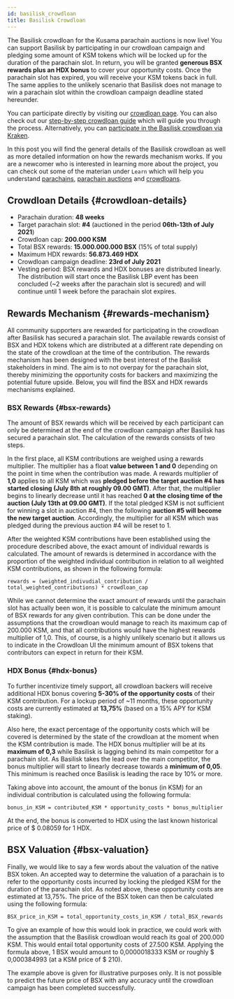 ```yaml
---
id: basilisk_crowdloan
title: Basilisk Crowdloan
---
```


The Basilisk crowdloan for the Kusama parachain auctions is now live! You can support Basilisk by participating in our crowdloan campaign and pledging some amount of KSM tokens which will be locked up for the duration of the parachain slot. In return, you will be granted **generous BSX rewards plus an HDX bonus** to cover your opportunity costs. Once the parachain slot has expired, you will receive your KSM tokens back in full. The same applies to the unlikely scenario that Basilisk does not manage to win a parachain slot within the crowdloan campaign deadline stated hereunder.

You can participate directly by visiting our [crowdloan page](https://loan.bsx.fi). You can also check out our [step-by-step crowdloan guide](/crowdloan_guide) which will guide you through the process. Alternatively, you can [participate in the Basilisk crowdloan via Kraken](https://www.kraken.com/learn/parachain-auctions).

In this post you will find the general details of the Basilisk crowdloan as well as more detailed information on how the rewards mechanism works. If you are a newcomer who is interested in learning more about the project, you can check out some of the materian under `Learn` which will help you understand [parachains](/parachains), [parachain auctions](/parachain_auctions) and [crowdloans](/crowdloans).

## Crowdloan Details {#crowdloan-details}

* Parachain duration: **48 weeks**
* Target parachain slot: **#4** (auctioned in the period **06th-13th of July 2021**)
* Crowdloan cap: **200.000 KSM**
* Total BSX rewards: **15.000.000.000 BSX** (15% of total supply)
* Maximum HDX rewards: **56.873.469 HDX**
* Crowdloan campaign deadline: **23rd of July 2021**
* Vesting period: BSX rewards and HDX bonuses are distributed linearly. The distribution will start once the Basilisk LBP event has been concluded (~2 weeks after the parachain slot is secured) and will continue until 1 week before the parachain slot expires.

## Rewards Mechanism {#rewards-mechanism}

All community supporters are rewarded for participating in the crowdloan after Basilisk has secured a parachain slot. The available rewards consist of BSX and HDX tokens which are distributed at a different rate depending on the state of the crowdloan at the time of the contribution. The rewards mechanism has been designed with the best interest of the Basilisk stakeholders in mind. The aim is to not overpay for the parachain slot, thereby minimizing the opportunity costs for backers and maximizing the potential future upside. Below, you will find the BSX and HDX rewards mechanisms explained.


### BSX Rewards {#bsx-rewards}
The amount of BSX rewards which will be received by each participant can only be determined at the end of the crowdloan campaign after Basilisk has secured a parachain slot. The calculation of the rewards consists of two steps.

In the first place, all KSM contributions are weighed using a rewards multiplier. The multiplier has a float **value between 1 and 0** depending on the point in time when the contribution was made. A rewards multiplier of **1,0** applies to all KSM which was **pledged before the target auction #4 has started closing (July 8th at roughly 09.00 GMT)**. After that, the multiplier begins to linearly decrease until it has reached **0 at the closing time of the auction (July 13th at 09.00 GMT)**. If the total pledged KSM is not sufficient for winning a slot in auction #4, then the following **auction #5 will become the new target auction**. Accordingly, the multiplier for all KSM which was pledged during the previous auction #4 will be reset to 1.

After the weighted KSM contributions have been established using the procedure described above, the exact amount of individual rewards is calculated. The amount of rewards is determined in accordance with the proportion of the weighted individual contribution in relation to all weighted KSM contributions, as shown in the following formula:

```
rewards = (weighted_indivudial_contribution / total_weighted_contributions) * crowdloan_cap
```

While we cannot determine the exact amount of rewards until the parachain slot has actually been won, it is possible to calculate the minimum amount of BSX rewards for any given contribution. This can be done under the assumptions that the crowdloan would manage to reach its maximum cap of 200.000 KSM, and that all contributions would have the highest rewards multiplier of 1,0. This, of course, is a highly unlikely scenario but it allows us to indicate in the Crowdloan UI the minimum amount of BSX tokens that contributors can expect in return for their KSM.

### HDX Bonus {#hdx-bonus}

To further incentivize timely support, all crowdloan backers will receive additional HDX bonus covering **5-30% of the opportunity costs** of their KSM contribution. For a lockup period of ~11 months, these opportunity costs are currently estimated at **13,75%** (based on a 15% APY for KSM staking).

Also here, the exact percentage of the opportunity costs which will be covered is determined by the state of the crowdloan at the moment when the KSM contribution is made. The HDX bonus multiplier will be at its **maximum of 0,3** while Basilisk is lagging behind its main competitor for a parachain slot. As Basilisk takes the lead over the main competitor, the bonus multiplier will start to linearly decrease towards a **minimum of 0,05**. This minimum is reached once Basilisk is leading the race by 10% or more.

Taking above into account, the amount of the bonus (in KSM) for an individual contribution is calculated using the following formula:

```
bonus_in_KSM = contributed_KSM * opportunity_costs * bonus_multiplier
```

At the end, the bonus is converted to HDX using the last known historical price of $ 0.08059 for 1 HDX. 


## BSX Valuation {#bsx-valuation}

Finally, we would like to say a few words about the valuation of the native BSX token. An accepted way to determine the valuation of a parachain is to refer to the opportunity costs incurred by locking the pledged KSM for the duration of the parachain slot. As noted above, these opportunity costs are estimated at 13,75%. The price of the BSX token can then be calculated using the following formula:

```
BSX_price_in_KSM = total_opportunity_costs_in_KSM / total_BSX_rewards
```

To give an example of how this would look in practice, we could work with the assumption that the Basilisk crowdloan would reach its goal of 200.000 KSM. This would entail total opportunity costs of 27.500 KSM. Applying the formula above, 1 BSX would amount to 0,0000018333 KSM or roughly $ 0,000384993 (at a KSM price of $ 210).

The example above is given for illustrative purposes only. It is not possible to predict the future price of BSX with any accuracy until the crowdloan campaign has been completed successfully.
